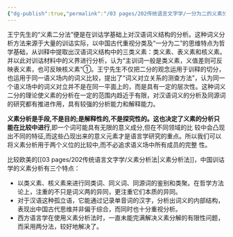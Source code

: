 ```yaml
---
{"dg-publish":true,"permalink":"/03 pages/202传统语言文字学/一分为二的义素分析法/","created":"2024-11-22T14:03:08.465+08:00","updated":"2025-03-02T16:00:46.572+08:00"}
---
```


王宁先生的“义素二分法”便是在训诂学基础上对汉语词义结构的分析。这种词义分析方法来源于大量的训诂实际，以中国古代重视分类及“一分为二”的思维特点为哲学基础，从训释中提取出汉语词义结构中的三类义素：类义素、表义素和核义素。并以此对训诂材料中的义界进行分析，认为“主训词一般是类义素，义值差则可反映表义素，也可反映核义素”①。王宁先生不仅把二分的观念运用于训释的切分，也运用于同一语义场内的词义比较，提出了“词义对立关系的测查方法”，认为同一个语义场中的词义对立并不是在同一平面上的，而是具有一定的层次性。这种词义二分的理论使义素的分析在一定的范围内趋近于有限，对汉语词义的分析及同源词的研究都有推进作用，具有较强的分析能力和解释能力。

**义素分析是手段,不是目的;是解释性的,不是探究性的。这也决定了义素的分析只能在比较中进行**,即一个词可能具有无限的意义成分,但在不同领域的比  较中会凸现出不同的特征,而这些凸现出来的意义元素才是语言学研究的重点。所以我们可以将义素分析用于两个义位的比较中,而不必追求语义场中所有成员的完整  性。

 比较欧美的[[03 pages/202传统语言文字学/义素分析法\|义素分析法]]，中国训诂学的义素分析有三个特点：
 - 以类义素、核义素来进行同类词、同义词、同源词的鉴别和类聚。在哲学方法论上，注重的不只是词义两的异同，更注重它们本质的异同。
 - 对于汉语这种孤立语，它能通过记录单音词的汉字，分析出词义的内部结构，表现出中国古代思维并非偏于综合，而同时也十分重视分析。
 - 西方语言学在使用义素分析法时，一直未能完满解决义素分解的有限性问题，而采用两分法，较好地解决了。